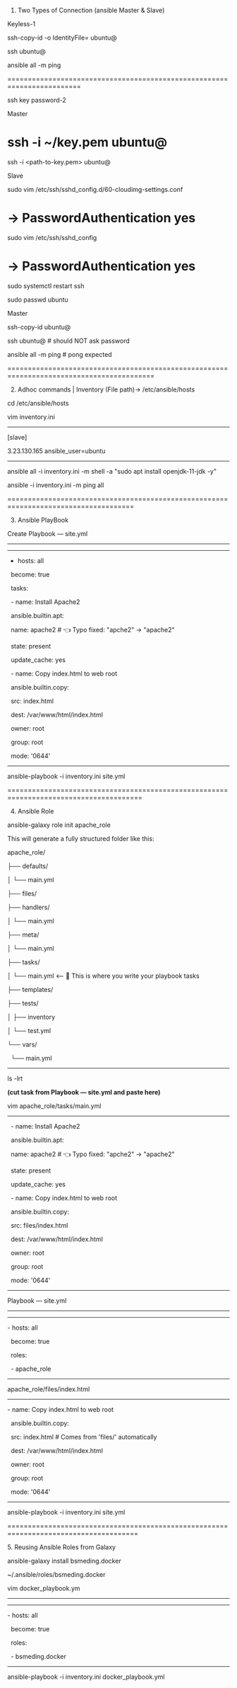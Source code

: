1. Two Types of Connection (ansible Master \& Slave)



Keyless-1



ssh-copy-id -o IdentityFile=<path-to-pem> ubuntu@<slave-ip>

ssh ubuntu@<slave-ip>

ansible all -m ping

========================================================================

ssh key password-2



Master

# ssh -i ~/key.pem ubuntu@<slave-ip>

ssh -i <path-to-key.pem> ubuntu@<slave-ip>



Slave



sudo vim /etc/ssh/sshd\_config.d/60-cloudimg-settings.conf

# → PasswordAuthentication yes



sudo vim /etc/ssh/sshd\_config

# → PasswordAuthentication yes



sudo systemctl restart ssh

sudo passwd ubuntu





Master

ssh-copy-id ubuntu@<slave-ip>

ssh ubuntu@<slave-ip>  # should NOT ask password

ansible all -m ping    # pong expected



==========================================================================================



2. Adhoc commands | Inventory (File path)-> /etc/ansible/hosts



cd /etc/ansible/hosts



vim inventory.ini

------------------------------------------

[slave]

3.23.130.165 ansible_user=ubuntu

------------------------------------------



ansible all -i inventory.ini -m shell -a "sudo apt install openjdk-11-jdk -y"



ansible -i inventory.ini -m ping all



=====================================================================================



3. Ansible PlayBook



Create Playbook — site.yml

-------------------------------------------

---

- hosts: all

&nbsp; become: true

&nbsp; tasks:

&nbsp;   - name: Install Apache2

&nbsp;     ansible.builtin.apt:

&nbsp;       name: apache2         # 👈 Typo fixed: "apche2" → "apache2"

&nbsp;       state: present

&nbsp;       update\_cache: yes



&nbsp;   - name: Copy index.html to web root

&nbsp;     ansible.builtin.copy:

&nbsp;       src: index.html

&nbsp;       dest: /var/www/html/index.html

&nbsp;       owner: root

&nbsp;       group: root

&nbsp;       mode: '0644'





-------------------------------------------



ansible-playbook -i inventory.ini site.yml





=======================================================================================



4. Ansible Role



ansible-galaxy role init apache\_role



This will generate a fully structured folder like this:

apache_role/

├── defaults/

│   └── main.yml

├── files/

├── handlers/

│   └── main.yml

├── meta/

│   └── main.yml

├── tasks/

│   └── main.yml       <-- 💖 This is where you write your playbook tasks

├── templates/

├── tests/

│   ├── inventory

│   └── test.yml

└── vars/

&nbsp;   └── main.yml

----------------------------------------------------------------------------



ls -lrt



**(cut task from Playbook — site.yml and paste here)**



vim apache\_role/tasks/main.yml

-----------------------------------------------------------------------------

&nbsp;   - name: Install Apache2

&nbsp;     ansible.builtin.apt:

&nbsp;       name: apache2         # 👈 Typo fixed: "apche2" → "apache2"

&nbsp;       state: present

&nbsp;       update\_cache: yes



&nbsp;   - name: Copy index.html to web root

&nbsp;     ansible.builtin.copy:

&nbsp;       src: files/index.html

&nbsp;       dest: /var/www/html/index.html

&nbsp;       owner: root

&nbsp;       group: root

&nbsp;       mode: '0644'

-----------------------------------------------------------------------------



Playbook — site.yml

-----------------------------------------------------------------------------

---

\- hosts: all

&nbsp; become: true

&nbsp; roles:

&nbsp;   - apache\_role



-----------------------------------------------------------------------------



apache\_role/files/index.html

-----------------------------------------------------------------------------

\- name: Copy index.html to web root

&nbsp; ansible.builtin.copy:

&nbsp;   src: index.html                  # Comes from 'files/' automatically

&nbsp;   dest: /var/www/html/index.html

&nbsp;   owner: root

&nbsp;   group: root

&nbsp;   mode: '0644'

-----------------------------------------------------------------------------



ansible-playbook -i inventory.ini site.yml



======================================================================================



5\.  Reusing Ansible Roles from Galaxy



ansible-galaxy install bsmeding.docker

~/.ansible/roles/bsmeding.docker



vim docker\_playbook.ym

-------------------------------------------------------------------------------

---

\- hosts: all

&nbsp; become: true

&nbsp; roles:

&nbsp;   - bsmeding.docker

-------------------------------------------------------------------------------



ansible-playbook -i inventory.ini docker\_playbook.yml



